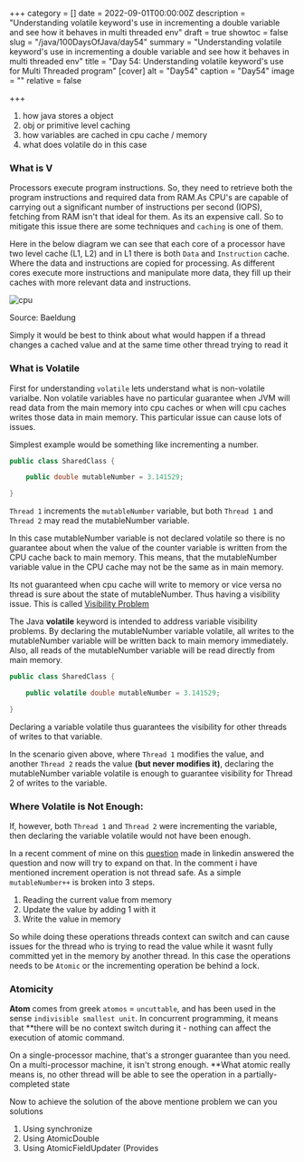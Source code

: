 +++
category = []
date = 2022-09-01T00:00:00Z
description = "Understanding volatile keyword's use in incrementing a double variable and see how it behaves in multi threaded env"
draft = true
showtoc = false
slug = "/java/100DaysOfJava/day54"
summary = "Understanding volatile keyword's use in incrementing a double variable and see how it behaves in multi threaded env"
title = "Day 54: Understanding volatile keyword's use for Multi Threaded program"
[cover]
alt = "Day54"
caption = "Day54"
image = ""
relative = false

+++
1. how java stores a object
2. obj or primitive level caching
3. how variables are cached in cpu cache / memory
4. what does volatile do in this case

### What is V

Processors execute program instructions. So, they need to retrieve both the program instructions and required data from RAM.As CPU's are capable of carrying out a significant number of instructions per second (IOPS), fetching from RAM isn't that ideal for them. As its an expensive call. So to mitigate this issue there are some techniques and `caching` is one of them.

Here in the below diagram we can see that each core of a processor have two level cache (L1, L2) and in L1 there is both `Data` and `Instruction` cache. Where the data and instructions are copied for processing. As different cores execute more instructions and manipulate more data, they fill up their caches with more relevant data and instructions.

![cpu](https://www.baeldung.com/wp-content/uploads/2017/08/cpu.png "Cpu Cache")

Source: Baeldung

Simply it would be best to think about what would happen if a thread changes a cached value and at the same time other thread trying to read it

### What is Volatile

First for understanding `volatile` lets understand what is non-volatile varialbe. Non volatile variables have no particular guarantee when JVM  will read data from the main memory into cpu caches or when will cpu caches writes those data in main memory. This particular issue can cause lots of issues.

Simplest example would be something like incrementing a number.

```java
public class SharedClass {

    public double mutableNumber = 3.141529;

}
```

`Thread 1` increments the `mutableNumber` variable, but both `Thread 1` and `Thread 2` may read the mutableNumber variable.

In this case mutableNumber variable is not declared volatile so there is no guarantee about when the value of the counter variable is written from the CPU cache back to main memory. This means, that the mutableNumber variable value in the CPU cache may not be the same as in main memory.

Its not guaranteed when cpu cache will write to memory or vice versa no thread is sure about the state of mutableNumber. Thus having a visibility issue. This is called [Visibility Problem](https://wiki.sei.cmu.edu/confluence/display/java/Concurrency%2C+Visibility%2C+and+Memory)

The Java **volatile** keyword is intended to address variable visibility problems. By declaring the mutableNumber variable volatile, all writes to the mutableNumber variable will be written back to main memory immediately. Also, all reads of the mutableNumber variable will be read directly from main memory.

```java
public class SharedClass {

    public volatile double mutableNumber = 3.141529;

}
```

Declaring a variable volatile thus guarantees the visibility for other threads of writes to that variable.

In the scenario given above, where `Thread 1` modifies the value, and another `Thread 2` reads the value **(but never modifies it)**, declaring the mutableNumber variable volatile is enough to guarantee visibility for Thread 2 of writes to the variable.

### Where Volatile is Not Enough:

If, however, both `Thread 1` and `Thread 2` were incrementing the variable, then declaring the variable volatile would not have been enough.

In a recent comment of mine on this [question](https://www.linkedin.com/feed/update/urn:li:activity:6965702117483307008/?commentUrn=urn%3Ali%3Acomment%3A(activity%3A6965702117483307008%2C6972607832986644480)&dashCommentUrn=urn%3Ali%3Afsd_comment%3A(6972607832986644480%2Curn%3Ali%3Aactivity%3A6965702117483307008)) made in linkedin answered the question and now will try to expand on that. In the comment i have mentioned increment operation is not thread safe. As a simple `mutableNumber++` is broken into 3 steps.

1. Reading the current value from memory
2. Update the value by adding 1 with it
3. Write the value in memory

So while doing these operations threads context can switch and can cause issues for the thread who is trying to read the value while it wasnt fully committed yet in the memory by another thread. In this case the operations needs to be `Atomic` or the incrementing operation be behind a lock.


### Atomicity

**Atom** comes from greek `atomos` = `uncuttable`, and has been used in the sense `indivisible smallest unit`. In concurrent programming, it means that **there will be no context switch during it - nothing can affect the execution of atomic command.

On a single-processor machine, that's a stronger guarantee than you need. On a multi-processor machine, it isn't strong enough. **What atomic really means is, no other thread will be able to see the operation in a partially-completed state


Now to achieve the solution of the above mentione problem we can you solutions

1. Using synchronize 
2. Using AtomicDouble
3. Using AtomicFieldUpdater (Provides 

